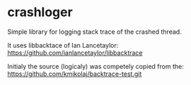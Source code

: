 # crashloger

Simple library for logging stack trace of the crashed thread.

It uses libbacktace of Ian Lancetaylor: https://github.com/ianlancetaylor/libbacktrace

Initialy the source (logicaly) was competely copied from the: https://github.com/kmikolaj/backtrace-test.git

